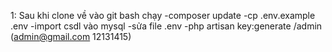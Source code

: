 1: Sau khi clone về vào git bash chạy
-composer update
-cp .env.example .env
-import csdl vào mysql
-sửa file .env
-php artisan key:generate
/admin (admin@gmail.com 12131415)
